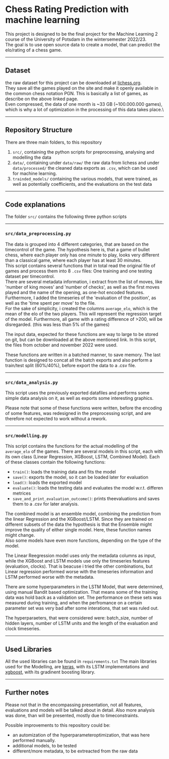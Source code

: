 # Chess Rating Prediction with machine learning

This project is designed to be the final project for the Machine Learning 2 course of the University of Potsdam in  the wintersemester 2022/23.\
The goal is to use open source data to create a model, that can predict the elo/rating of a chess game.


___
## Dataset
the raw dataset for this project can be downloaded at [lichess.org](https://database.lichess.org).\
They save all the games played on the site and make it openly available in the common chess notation PGN. This is basically a list of games, as describe on the above linked page.\
Even compressed, the data of one month is ~33 GB (~100.000.000 games), which is why a lot of optimization in the processing of this data takes place.\


___
## Repository Structure

There are three main folders, to this repository
1. `src/`, containing the python scripts for preprocessing, analysing and modelling the data
2. `data/`, containing under `data/raw/` the raw data from lichess and under `data/processed/` the cleaned data exports as `.csv`, which can be used for machine learning.
3. `trainded_models/` containing the various models, that were trained, as well as potentially coefficients, and the evaluations on the test data


___
## Code explanations

The folder `src/` contains the following three python scripts
___
### `src/data_preprocessing.py`
The data is grouped into 4 different categories, that are based on the timecontrol of the game. The hypothesis here is, that a game of bullet chess, where each player only has one minute to play, looks very different than a classical game, where each player has at least 30 minutes.\
This script contains several functions that in total read the original file of games and process them into 8 `.csv` files: One training and one testing dataset per timecontrol.\
There are several metadata information, i extract from the list of moves, like 'number of king moves' and 'number of checks', as well as the first moves played and the name of the opening, as one-hot encoded features.\
Furthermore, I added the timeseries of the 'evaluation of the position', as well as the 'time spent per move' to the file.\
For the sake of simplicity, i created the columns `average_elo`, which is the mean of the elo of the two players. This will represent the regression target of the model. Furthermore, all game with a rating difference of >200, will be disregarded. (this was less than 5% of the games)

The input data, expected for these functions are way to large to be stored on git, but can be downloaded at the above mentioned link. In this script, the files from october and november 2022 were used.

These functions are written in a batched manner, to save memory. The last function is designed to concat all the batch exports and also perform a train/test split (60%/40%), before export the data to a .csv file.
___
### `src/data_analysis.py`
This script uses the previously exported datafiles and performs some simple data analysis on it, as well as exports some interesting graphics.

Please note that some of these functions were written, before the encoding of some features, was redesigned in the preprocessing script, and are therefore not expected to work without a rework.

___
### `src/modelling.py`
This script contains the functions for the actual modelling of the `average_elo` of the games. There are several models in this script, each with its own class (Linear Regression, XGBoost, LSTM, Combined Model). Each of these classes contain the following functions:
* `train()`: loads the training data and fits the model 
* `save()`: exports the model, so it can be loaded later for evaluation
* `load()`: loads the exported model
* `evaluate()`: loads the testing data and evaluates the model w.r.t. differen metrices
* `save_and_print_evaluation_outcome()`: prints theevaluations and saves them to a .csv for later analysis.

The combined model is an ensemble model, combining the prediction from the linear Regression and the XGBoost/LSTM. Since they are trained on different subsets of the data the hypothesis is that the Ensemble might improve the quality of either single model. Here, these function names might change.\
Also some models have even more functions, depending on the type of the model.

The Linear Reegression model uses only the metadata columns as input, while the XGBoost and LSTM models use only the timeseries features (evaluation, clocks). That is beacuse i tried the other combinations, but Linear regression performed worse with the timeseries information and LSTM performed worse with the metadata.

There are some hyperparameters in the LSTM Model, that were determined, using manual Bandit based optimization. That means some of the training data was hold back as a validation set. The performance on these sets was measured during training, and when the perfromance on a certain parameter set was very bad after some interations, that set was ruled out.

The hyperparaeters, that were considered were: batch_size, number of hidden layers, number of LSTM units and the length of the evaluation and clock timeseries.

___
## Used Libraries
All the used libraries can be found in `requirements.txt` 
The main libraries used for the Modelling, are [keras](https://keras.io/api/layers/recurrent_layers/lstm/), with its LSTM implementations and [xgboost](https://xgboost.readthedocs.io/en/stable/python/python_api.html), with its gradinent boosting library.

___
## Further notes
Please not that in the encompassing presentation, not all features, evaluations and models will be talked about in detail. Also more analysis was done, than will be presented, mostly due to timeconstraints.

Possible improvements to this repository could be:
* an automization of the hyperparameteroptimization, that was here performed manually.
* additional models, to be tested
* different/more metadata, to be extreacted from the raw data
